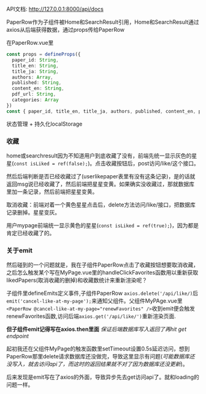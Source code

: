 API文档: http://127.0.0.1:8000/api/docs





PaperRow作为子组件被Home和SearchResult引用，Home和SearchResult通过axios从后端获得数据，通过props传给PaperRow

在PaperRow.vue里

```ts
const props = defineProps({
  paper_id: String,
  title_en: String,
  title_ja: String,
  authors: Array,
  published: String,
  content_en: String,
  pdf_url: String,
  categories: Array
})
const { paper_id, title_en, title_ja, authors, published, content_en, pdf_url, categories } = toRefs(props);
```



状态管理 + 持久化localStorage





### 收藏

home或searchresult因为不知道用户到底收藏了没有，前端先统一显示灰色的星星(`const isLiked = ref(false);`)。点击收藏按钮后，post访问/like/这个接口。

然后后端判断是否已经收藏过了(userlikepaper表里有没有这条记录)，是的话就返回msg说已经收藏了，然后前端把星星变黄。如果确实没收藏过，那就数据库里加一条记录，然后前端把星星变黄。

取消收藏：前端对着一个黄色星星点击后，delete方法访问/like/接口，把数据库记录删掉。星星变灰。

用户mypage前端统一显示黄色的星星(`const isLiked = ref(true);`)，因为都是肯定已经收藏了的。



### 关于emit

然后碰到的一个问题就是，我在子组件PaperRow点击了收藏按钮想要取消收藏，之后怎么触发某个写在MyPage.vue里的handleClickFavorites函数用以重新获取likedPapers(取消收藏的删掉)和收藏数统计来重新渲染呢？

子组件里defineEmits定义事件,子组件PaperRow `axios.delete('/api/like/)`后`emit('cancel-like-at-my-page');`来通知父组件。父组件MyPAge.vue里`<PaperRow @cancel-like-at-my-page="renewFavorites" />`收到emit便会触发renewFavorites函数,访问后端`axios.get('/api/like/')`重新渲染页面.

**但子组件emit记得写在axios.then里面** *保证后端数据库写入返回了再hit get endpoint*

起初我还在父组件MyPage的触发函数里setTimeout设置0.5s延迟访问，想到PaperRow那里delete请求数据库还没做完，导致这里显示有问题(*可能数据库还没写入，就去访问api了，而这时的返回结果就不对了因为数据库还没更新*)。

后来发现是emit写在了axios的外面，导致异步先去get访问api了。就和loading的问题一样。



